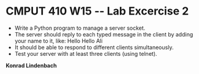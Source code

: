 CMPUT 410 W15 -- Lab Excercise 2
================================

- Write a Python program to manage a server socket.
- The server should reply to each typed message in the client by adding your name to it, like:
    Hello
    Hello Ali
- It should be able to respond to different clients simultaneously.
- Test your server with at least three clients (using telnet).

**Konrad Lindenbach**
